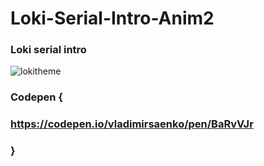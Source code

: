 # Loki-Serial-Intro-Anim2

### Loki serial intro

![lokitheme](https://user-images.githubusercontent.com/56477695/128856254-0cd9f29e-0976-4e72-964f-d416496584d6.gif)

### Codepen {

### https://codepen.io/vladimirsaenko/pen/BaRvVJr

### }
